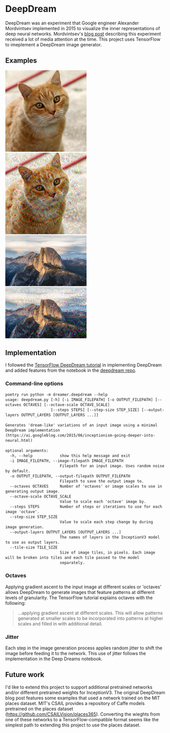 # DeepDream
DeepDream was an experiment that Google engineer Alexander Mordvintsev implemented in 2015 to visualize the inner representations of deep neural networks. Mordvintsev's [blog post](https://ai.googleblog.com/2015/06/inceptionism-going-deeper-into-neural.html) describing this experiment received a lot of media attention at the time. This project uses TensorFlow to imeplement a DeepDream image generator.
## Examples

<div style="display: inline">
    <img src="images/cat.jpg" width="256" />
    <img src="images/dream.png" width="256" />
</div>
<div style="display: inline">
    <img src="images/half_dome.jpg" width="256" />
    <img src="images/half_dome_dream.png" width="256" />
</div>

## Implementation

I followed the [TensorFlow DeepDream tutorial](https://www.tensorflow.org/tutorials/generative/deepdream) in implementing DeepDream and added features from the notebook in the [deepdream repo](https://github.com/google/deepdream/blob/master/dream.ipynb).

### Command-line options

    poetry run python -m dreamer.deepdream --help                                
    usage: deepdream.py [-h] [-i IMAGE_FILEPATH] [-o OUTPUT_FILEPATH] [--octaves OCTAVES] [--octave-scale OCTAVE_SCALE]
                        [--steps STEPS] [--step-size STEP_SIZE] [--output-layers OUTPUT_LAYERS [OUTPUT_LAYERS ...]]
    
    Generates 'dream-like' variations of an input image using a minimal DeepDream implementation
    (https://ai.googleblog.com/2015/06/inceptionism-going-deeper-into-neural.html)
    
    optional arguments:
      -h, --help            show this help message and exit
      -i IMAGE_FILEPATH, --image-filepath IMAGE_FILEPATH
                            Filepath for an input image. Uses random noise by default.
      -o OUTPUT_FILEPATH, --output-filepath OUTPUT_FILEPATH
                            Filepath to save the output image to.
      --octaves OCTAVES     Number of 'octaves' or image scales to use in generating output image.
      --octave-scale OCTAVE_SCALE
                            Value to scale each 'octave' image by.
      --steps STEPS         Number of steps or iterations to use for each image 'octave'.
      --step-size STEP_SIZE
                            Value to scale each step change by during image generation.
      --output-layers OUTPUT_LAYERS [OUTPUT_LAYERS ...]
                            The names of layers in the InceptionV3 model to use as output layers.
      --tile-size TILE_SIZE
                            Size of image tiles, in pixels. Each image will be broken into tiles and each tile passed to the model
                            separately.
    
### Octaves
Applying gradient ascent to the input image at different scales or 'octaves' allows DeepDream to generate images that feature patterns at different levels of granularity. The TensorFlow tutorial explains octaves with the following:

> ...applying gradient ascent at different scales. This will allow patterns generated at smaller scales to be incorporated into patterns at higher scales and filled in with additional detail.

### Jitter
Each step in the image generation process applies random jitter to shift the image before feeding it to the network. This use of jitter follows the implementation in the Deep Dreams notebook.

## Future work
I'd like to extend this project to support additional pretrained networks
and/or different pretrained weights for InceptionV3. The original DeepDream blog post features some examples that used a network trained on the MIT places dataset. MIT's CSAIL provides a repository of Caffe models pretrained on the places dataset (https://github.com/CSAILVision/places365). Converting the wieghts from one of these networks to a TensorFlow-compatible format seems like the simplest path to extending this project to use the places dataset.